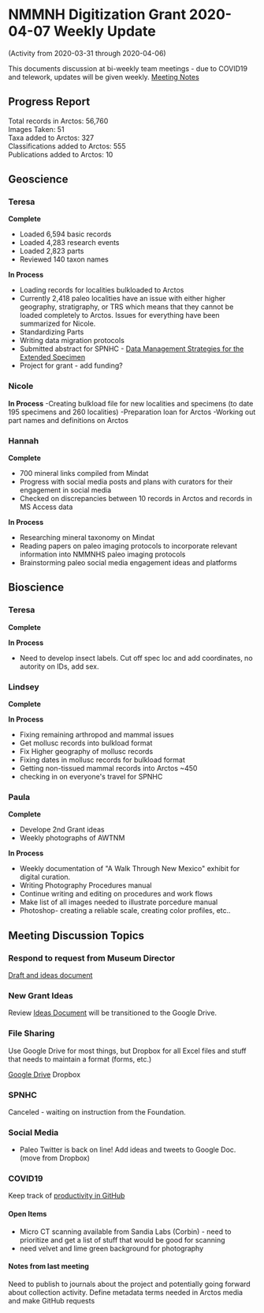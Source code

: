 # NMMNH Digitization Grant 2020-04-07 Weekly Update
(Activity from 2020-03-31 through 2020-04-06)

This documents discussion at bi-weekly team meetings - due to COVID19 and telework, updates will be given weekly.
[Meeting Notes](https://docs.google.com/document/d/1ITEwvT4nYdQyD1UDeKbJLF9SRuxlKU3OdkidESQNc5Y/edit#heading=h.hhevn0icya3z)

## Progress Report

Total records in Arctos: 56,760  
Images Taken: 51  
Taxa added to Arctos: 327  
Classifications added to Arctos: 555  
Publications added to Arctos: 10  

## Geoscience
### Teresa
**Complete**
 - Loaded 6,594 basic records
 - Loaded 4,283 research events
 - Loaded 2,823 parts
 - Reviewed 140 taxon names
 
**In Process**
 - Loading records for localities bulkloaded to Arctos
 - Currently 2,418 paleo localities have an issue with either higher geography, stratigraphy, or TRS which means that they cannot be loaded completely to Arctos. Issues for everything have been summarized for Nicole.
 - Standardizing Parts
 - Writing data migration protocols
 - Submitted abstract for SPNHC - [Data Management Strategies for the Extended Specimen](https://github.com/ArctosDB/SPNHC/issues/33#issuecomment-586483125)
 - Project for grant - add funding?
  
### Nicole

 **In Process**
-Creating bulkload file for new localities and specimens (to date 195 specimens and 260 localities)
-Preparation loan for Arctos
-Working out part names and definitions on Arctos

### Hannah
**Complete**
 - 700 mineral links compiled from Mindat
 - Progress with social media posts and plans with curators for their engagement in social media
 - Checked on discrepancies between 10 records in Arctos and records in MS Access data

**In Process**
 - Researching mineral taxonomy on Mindat
 - Reading papers on paleo imaging protocols to incorporate relevant information into NMMNHS paleo imaging protocols
 - Brainstorming paleo social media engagement ideas and platforms
 
## Bioscience
### Teresa
**Complete**

**In Process**
 - Need to develop insect labels. Cut off spec loc and add coordinates, no autority on IDs, add sex.

 
### Lindsey
**Complete**


**In Process**
 - Fixing remaining arthropod and mammal issues
 - Get mollusc records into bulkload format
 - Fix Higher geography of mollusc records
 - Fixing dates in mollusc records for bulkload format
 - Getting non-tissued mammal records into Arctos ~450
 - checking in on everyone's travel for SPNHC
  
### Paula
**Complete**
 - Develope 2nd Grant ideas
 - Weekly photographs of AWTNM
 
**In Process**
 - Weekly documentation of "A Walk Through New Mexico" exhibit for digital curation.
 - Writing Photography Procedures manual
 - Continue writing and editing on procedures and work flows
 - Make list of all images needed to illustrate porcedure manual
 - Photoshop- creating a reliable scale, creating color profiles, etc..
 
## Meeting Discussion Topics

### Respond to request from Museum Director
[Draft and ideas document](https://docs.google.com/document/d/1WaZPR0jUyyNorGMKL4zgxvXVrHLIgtPikHJ4_CuwkEM/edit?usp=sharing)

### New Grant Ideas
Review [Ideas Document](https://drive.google.com/open?id=1XIoWyDddDmCqZubPN19NDKZvFQbW0T151vaRyJZQ3bw) will be transitioned to the Google Drive.

### File Sharing
Use Google Drive for most things, but Dropbox for all Excel files and stuff that needs to maintain a format (forms, etc.)

[Google Drive](https://drive.google.com/open?id=1Fol3x_1L2UOc0PoMQKS7ldOrofJACL09)
Dropbox

### SPNHC

Canceled - waiting on instruction from the Foundation.

### Social Media

* Paleo Twitter is back on line! Add ideas and tweets to Google Doc. (move from Dropbox)

### COVID19

Keep track of [productivity in GitHub](https://github.com/ArctosDB/data-migration/tree/master/NMMNH/Telework)

#### Open Items
- Micro CT scanning available from Sandia Labs (Corbin) - need to prioritize and get a list of stuff that would be good for scanning
- need velvet and lime green background for photography

#### Notes from last meeting
Need to publish to journals about the project and potentially going forward about collection activity.
Define metadata terms needed in Arctos media and make GitHub requests
